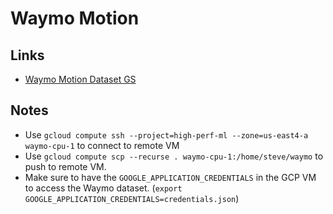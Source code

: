 # Waymo Motion

## Links

- [Waymo Motion Dataset GS](https://console.cloud.google.com/storage/browser/waymo_open_dataset_motion_v_1_2_0)

## Notes

- Use `gcloud compute ssh --project=high-perf-ml --zone=us-east4-a waymo-cpu-1` to connect to remote VM
- Use `gcloud compute scp --recurse . waymo-cpu-1:/home/steve/waymo` to push to remote VM.
- Make sure to have the `GOOGLE_APPLICATION_CREDENTIALS` in the GCP VM to access the Waymo dataset. (`export GOOGLE_APPLICATION_CREDENTIALS=credentials.json`)